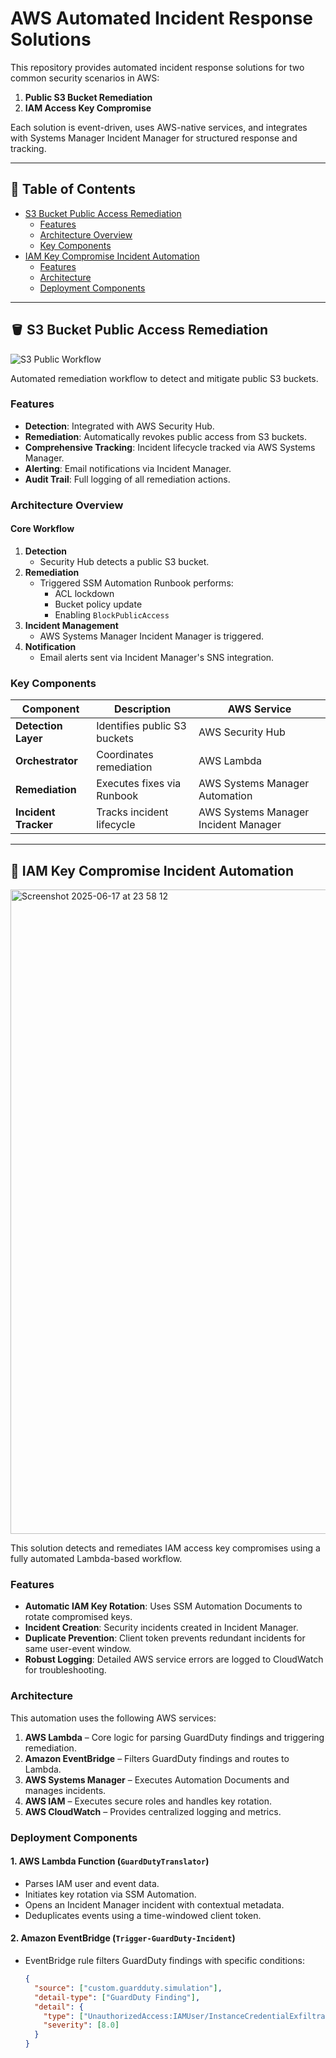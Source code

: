 # AWS Automated Incident Response Solutions

This repository provides automated incident response solutions for two common security scenarios in AWS:

1. **Public S3 Bucket Remediation**
2. **IAM Access Key Compromise**

Each solution is event-driven, uses AWS-native services, and integrates with Systems Manager Incident Manager for structured response and tracking.

---

## 📌 Table of Contents

- [S3 Bucket Public Access Remediation](#-s3-bucket-public-access-remediation)
  - [Features](#features)
  - [Architecture Overview](#architecture-overview)
  - [Key Components](#key-components)
- [IAM Key Compromise Incident Automation](#-iam-key-compromise-incident-automation)
  - [Features](#features-1)
  - [Architecture](#architecture)
  - [Deployment Components](#deployment-components)

---

## 🪣 S3 Bucket Public Access Remediation

![S3 Public Workflow](https://github.com/user-attachments/assets/d6d2351e-293f-4890-a2a0-5f58eb9f4112)

Automated remediation workflow to detect and mitigate public S3 buckets.

### Features

- **Detection**: Integrated with AWS Security Hub.
- **Remediation**: Automatically revokes public access from S3 buckets.
- **Comprehensive Tracking**: Incident lifecycle tracked via AWS Systems Manager.
- **Alerting**: Email notifications via Incident Manager.
- **Audit Trail**: Full logging of all remediation actions.

### Architecture Overview

#### Core Workflow

1. **Detection**
   - Security Hub detects a public S3 bucket.
2. **Remediation**
   - Triggered SSM Automation Runbook performs:
     - ACL lockdown
     - Bucket policy update
     - Enabling `BlockPublicAccess`
3. **Incident Management**
   - AWS Systems Manager Incident Manager is triggered.
4. **Notification**
   - Email alerts sent via Incident Manager's SNS integration.

### Key Components

| Component           | Description                                 | AWS Service                    |
|--------------------|---------------------------------------------|--------------------------------|
| **Detection Layer**| Identifies public S3 buckets                | AWS Security Hub               |
| **Orchestrator**   | Coordinates remediation                     | AWS Lambda                     |
| **Remediation**    | Executes fixes via Runbook                  | AWS Systems Manager Automation |
| **Incident Tracker**| Tracks incident lifecycle                  | AWS Systems Manager Incident Manager |

---

## 🔐 IAM Key Compromise Incident Automation

<img width="1031" alt="Screenshot 2025-06-17 at 23 58 12" src="https://github.com/user-attachments/assets/b0892769-dd53-4fe0-9f38-9369c2657480" />

This solution detects and remediates IAM access key compromises using a fully automated Lambda-based workflow.

### Features

- **Automatic IAM Key Rotation**: Uses SSM Automation Documents to rotate compromised keys.
- **Incident Creation**: Security incidents created in Incident Manager.
- **Duplicate Prevention**: Client token prevents redundant incidents for same user-event window.
- **Robust Logging**: Detailed AWS service errors are logged to CloudWatch for troubleshooting.

### Architecture

This automation uses the following AWS services:

1. **AWS Lambda** – Core logic for parsing GuardDuty findings and triggering remediation.
2. **Amazon EventBridge** – Filters GuardDuty findings and routes to Lambda.
3. **AWS Systems Manager** – Executes Automation Documents and manages incidents.
4. **AWS IAM** – Executes secure roles and handles key rotation.
5. **AWS CloudWatch** – Provides centralized logging and metrics.

### Deployment Components

#### 1. AWS Lambda Function (`GuardDutyTranslator`)

- Parses IAM user and event data.
- Initiates key rotation via SSM Automation.
- Opens an Incident Manager incident with contextual metadata.
- Deduplicates events using a time-windowed client token.

#### 2. Amazon EventBridge (`Trigger-GuardDuty-Incident`)

- EventBridge rule filters GuardDuty findings with specific conditions:
  ```json
  {
    "source": ["custom.guardduty.simulation"],
    "detail-type": ["GuardDuty Finding"],
    "detail": {
      "type": ["UnauthorizedAccess:IAMUser/InstanceCredentialExfiltration"],
      "severity": [8.0]
    }
  }

